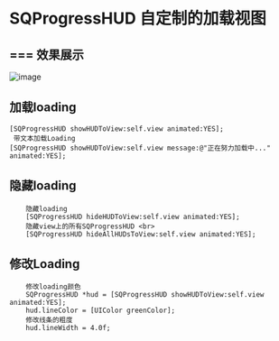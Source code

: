 # SQProgressHUD 自定制的加载视图
===
效果展示
---
![image](https://github.com/Ysiqian/SQProgressHUD/blob/master/CustomLoadView/CustomLoadView/SQProgressHUD/showHUD.gif)   

加载loading <br>
---
    [SQProgressHUD showHUDToView:self.view animated:YES];
     带文本加载Loading 
    [SQProgressHUD showHUDToView:self.view message:@"正在努力加载中..." animated:YES];
隐藏loading <br>
---
        隐藏loading 
        [SQProgressHUD hideHUDToView:self.view animated:YES];
        隐藏view上的所有SQProgressHUD <br>
        [SQProgressHUD hideAllHUDsToView:self.view animated:YES];

修改Loading<br>
---
        修改loading颜色
        SQProgressHUD *hud = [SQProgressHUD showHUDToView:self.view animated:YES];
        hud.lineColor = [UIColor greenColor];
        修改线条的粗度
        hud.lineWidth = 4.0f;
